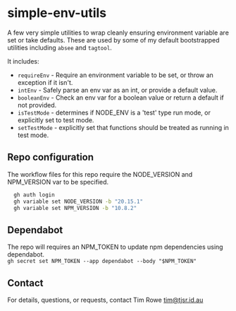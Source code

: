 # simple-env-utils

A few very simple utilities to wrap cleanly ensuring environment variable are set or take defaults.  These are used by some of my default bootstrapped utilities including `absee` and `tagtool`.

It includes:

- `requireEnv` - Require an environment variable to be set, or throw an exception if it isn't.  
- `intEnv` - Safely parse an env var as an int, or provide a default value.  
- `booleanEnv` - Check an env var for a boolean value or return a default if not provided.
- `isTestMode` - determines if NODE_ENV is a 'test' type run mode, or explicitly set to test mode.
- `setTestMode` - explicitly set that functions should be treated as running in test mode.

## Repo configuration

The workflow files for this repo require the NODE_VERSION and NPM_VERSION var to be specified.

```bash
  gh auth login
  gh variable set NODE_VERSION -b "20.15.1"
  gh variable set NPM_VERSION -b "10.8.2"
```

## Dependabot

The repo will requires an NPM_TOKEN to update npm dependencies using dependabot.  
`gh secret set NPM_TOKEN --app dependabot --body "$NPM_TOKEN"`

## Contact

For details, questions, or requests, contact Tim Rowe <tim@tjsr.id.au>
